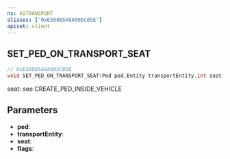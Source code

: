 ```yaml
---
ns: AITRANSPORT
aliases: ["0xE588B5A8A005CB5E"]
apiset: client
---
```

## SET_PED_ON_TRANSPORT_SEAT

```c
// 0xE588B5A8A005CB5E
void SET_PED_ON_TRANSPORT_SEAT(Ped ped,Entity transportEntity,int seat,int flags);
```

seat: see CREATE_PED_INSIDE_VEHICLE

## Parameters
* **ped**:
* **transportEntity**:
* **seat**:
* **flags**: